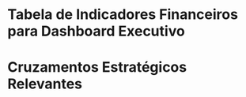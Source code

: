 # Tabela de Indicadores Financeiros para Dashboard Executivo

# Cruzamentos Estratégicos Relevantes
